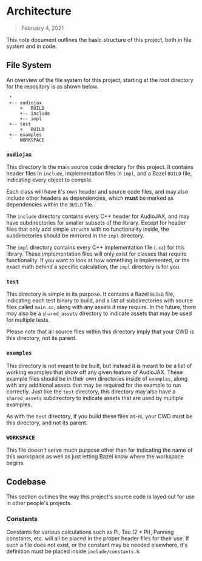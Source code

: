 # Architecture

> February 4, 2021

This note document outlines the basic structure of this project, both in file system and in code.

## File System

An overview of the file system for this project, starting at the root directory for the repository is as shown below.

```
 *
 +-- audiojax
     +   BUILD
     +-- include
     +-- impl
 +-- test
     +   BUILD
 +-- examples
 `   WORKSPACE
```

### `audiojax`

This directory is the main source code directory for this project. It contains header files in `include`, implementation files in `impl`, and a Bazel `BUILD` file, indicating every object to compile.

Each class will have it's own header and source code files, and may also include other headers as dependencies, which **must** be marked as dependencies within the `BUILD` file.

The `include` directory contains every C++ header for AudioJAX, and may have subdirectories for smaller subsets of the library. Except for header files that only add simple `struct`s with no functionality inside, the subdirectories should be mirrored in the `impl` directory.

The `impl` directory contains every C++ implementation file (`.cc`) for this library. These implementation files will only exist for classes that require functionality. If you want to look at how something is implemented, or the exact math behind a specific calculation, the `impl` directory is for you.

### `test`

This directory is simple in its purpose. It contains a Bazel `BUILD` file, indicating each test binary to build, and a list of subdirectories with source files called `main.cc`, along with any assets it may require. In the future, there may also be a `shared_assets` directory to indicate assets that may be used for multiple tests.

Please note that all source files within this directory imply that your CWD is this directory, not its parent.

### `examples`

This directory is not meant to be built, but instead it is meant to be a list of working examples that show off any given feature of AudioJAX. These example files should be in their own directories inside of `examples`, along with any additional assets that may be required for the example to run correctly. Just like the `test` directory, this directory may also have a `shared_assets` subdirectory to indicate assets that are used by multiple examples.

As with the `test` directory, if you build these files as-is, your CWD must be this directory, and not its parent.

### `WORKSPACE`

This file doesn't serve much purpose other than for indicating the name of this workspace as well as just letting Bazel know where the workspace begins.

## Codebase

This section outlines the way this project's source code is layed out for use in other people's projects.

### Constants

Constants for various calculations such as Pi, Tau (2 * Pi), Panning constants, etc. will all be placed in the proper header files for their use. If such a file does not exist, or the constant may be needed elsewhere, it's definition must be placed inside `include/constants.h`.

